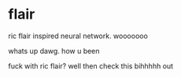# flair
ric flair inspired neural network. wooooooo

whats up dawg. how u been

fuck with ric flair? well then check this bihhhhh out